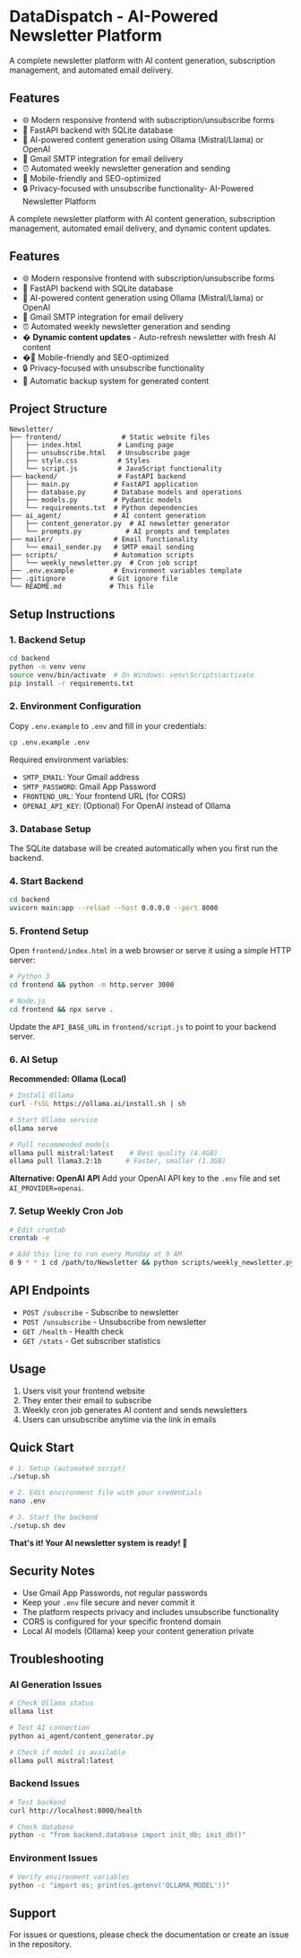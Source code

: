 # DataDispatch - AI-Powered Newsletter Platform

A complete newsletter platform with AI content generation, subscription management, and automated email delivery.

## Features

- 🌐 Modern responsive frontend with subscription/unsubscribe forms
- 🚀 FastAPI backend with SQLite database
- 🤖 AI-powered content generation using Ollama (Mistral/Llama) or OpenAI
- 📧 Gmail SMTP integration for email delivery
- ⏰ Automated weekly newsletter generation and sending
- 📱 Mobile-friendly and SEO-optimized
- 🔒 Privacy-focused with unsubscribe functionality- AI-Powered Newsletter Platform

A complete newsletter platform with AI content generation, subscription management, automated email delivery, and dynamic content updates.

## Features

- 🌐 Modern responsive frontend with subscription/unsubscribe forms
- 🚀 FastAPI backend with SQLite database
- 🤖 AI-powered content generation using Ollama (Mistral/Llama) or OpenAI
- 📧 Gmail SMTP integration for email delivery
- ⏰ Automated weekly newsletter generation and sending
- � **Dynamic content updates** - Auto-refresh newsletter with fresh AI content
- �📱 Mobile-friendly and SEO-optimized
- 🔒 Privacy-focused with unsubscribe functionality
- 💾 Automatic backup system for generated content

## Project Structure

```
Newsletter/
├── frontend/               # Static website files
│   ├── index.html         # Landing page
│   ├── unsubscribe.html   # Unsubscribe page
│   ├── style.css          # Styles
│   └── script.js          # JavaScript functionality
├── backend/               # FastAPI backend
│   ├── main.py           # FastAPI application
│   ├── database.py       # Database models and operations
│   ├── models.py         # Pydantic models
│   └── requirements.txt  # Python dependencies
├── ai_agent/             # AI content generation
│   ├── content_generator.py  # AI newsletter generator
│   └── prompts.py           # AI prompts and templates
├── mailer/               # Email functionality
│   └── email_sender.py   # SMTP email sending
├── scripts/              # Automation scripts
│   └── weekly_newsletter.py  # Cron job script
├── .env.example          # Environment variables template
├── .gitignore           # Git ignore file
└── README.md            # This file
```

## Setup Instructions

### 1. Backend Setup

```bash
cd backend
python -m venv venv
source venv/bin/activate  # On Windows: venv\Scripts\activate
pip install -r requirements.txt
```

### 2. Environment Configuration

Copy `.env.example` to `.env` and fill in your credentials:

```bash
cp .env.example .env
```

Required environment variables:
- `SMTP_EMAIL`: Your Gmail address
- `SMTP_PASSWORD`: Gmail App Password
- `FRONTEND_URL`: Your frontend URL (for CORS)
- `OPENAI_API_KEY`: (Optional) For OpenAI instead of Ollama

### 3. Database Setup

The SQLite database will be created automatically when you first run the backend.

### 4. Start Backend

```bash
cd backend
uvicorn main:app --reload --host 0.0.0.0 --port 8000
```

### 5. Frontend Setup

Open `frontend/index.html` in a web browser or serve it using a simple HTTP server:

```bash
# Python 3
cd frontend && python -m http.server 3000

# Node.js
cd frontend && npx serve .
```

Update the `API_BASE_URL` in `frontend/script.js` to point to your backend server.

### 6. AI Setup

**Recommended: Ollama (Local)**
```bash
# Install Ollama
curl -fsSL https://ollama.ai/install.sh | sh

# Start Ollama service
ollama serve

# Pull recommended models
ollama pull mistral:latest    # Best quality (4.4GB)
ollama pull llama3.2:1b      # Faster, smaller (1.3GB)
```

**Alternative: OpenAI API**
Add your OpenAI API key to the `.env` file and set `AI_PROVIDER=openai`.

### 7. Setup Weekly Cron Job

```bash
# Edit crontab
crontab -e

# Add this line to run every Monday at 9 AM
0 9 * * 1 cd /path/to/Newsletter && python scripts/weekly_newsletter.py
```

## API Endpoints

- `POST /subscribe` - Subscribe to newsletter
- `POST /unsubscribe` - Unsubscribe from newsletter
- `GET /health` - Health check
- `GET /stats` - Get subscriber statistics

## Usage

1. Users visit your frontend website
2. They enter their email to subscribe
3. Weekly cron job generates AI content and sends newsletters
4. Users can unsubscribe anytime via the link in emails

## Quick Start

```bash
# 1. Setup (automated script)
./setup.sh

# 2. Edit environment file with your credentials
nano .env

# 3. Start the backend
./setup.sh dev
```

**That's it! Your AI newsletter system is ready! 🚀**

## Security Notes

- Use Gmail App Passwords, not regular passwords
- Keep your `.env` file secure and never commit it
- The platform respects privacy and includes unsubscribe functionality
- CORS is configured for your specific frontend domain
- Local AI models (Ollama) keep your content generation private

## Troubleshooting

### AI Generation Issues
```bash
# Check Ollama status
ollama list

# Test AI connection
python ai_agent/content_generator.py

# Check if model is available
ollama pull mistral:latest
```

### Backend Issues
```bash
# Test backend
curl http://localhost:8000/health

# Check database
python -c "from backend.database import init_db; init_db()"
```

### Environment Issues
```bash
# Verify environment variables
python -c "import os; print(os.getenv('OLLAMA_MODEL'))"
```

## Support

For issues or questions, please check the documentation or create an issue in the repository.
